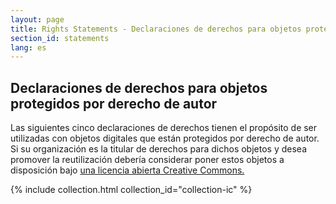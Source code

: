 ```yaml
---
layout: page
title: Rights Statements - Declaraciones de derechos para objetos protegidos por derecho de autor
section_id: statements
lang: es
---
```


## Declaraciones de derechos para objetos protegidos por derecho de autor

Las siguientes cinco declaraciones de derechos tienen el propósito de ser utilizadas con objetos digitales que están protegidos por derecho de autor. Si su organización es la titular de derechos para dichos objetos y desea promover la reutilización debería considerar poner estos objetos a disposición bajo [una licencia abierta Creative Commons.](https://creativecommons.org/licenses/)

{% include collection.html collection_id="collection-ic" %}
